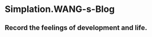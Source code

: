 # Simplation.WANG-s-Blog

Record the feelings of development and life.
--------------------------------------------
